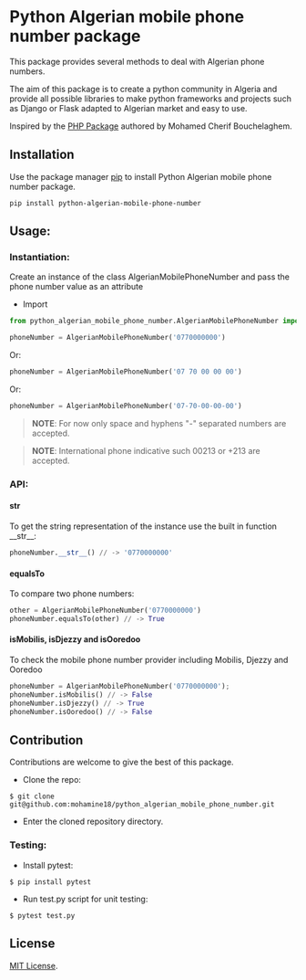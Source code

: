 # Python Algerian mobile phone number package

This package provides several methods to deal with Algerian phone numbers.

The aim of this package is to create a python community in Algeria and provide all possible libraries to make python frameworks and projects such as Django or Flask adapted to Algerian market and easy to use.

Inspired by the [PHP Package](https://github.com/cherifGsoul/php-algerian-mobile-phone-number) authored by Mohamed Cherif Bouchelaghem.

## Installation
Use the package manager [pip](https://pip.pypa.io/en/stable/) to install Python Algerian mobile phone number package.
```
pip install python-algerian-mobile-phone-number
```

## Usage:

### Instantiation:
Create an instance of the class AlgerianMobilePhoneNumber and pass the phone number value as an attribute

- Import
```python 
from python_algerian_mobile_phone_number.AlgerianMobilePhoneNumber import AlgerianMobilePhoneNumber
```

```python 
phoneNumber = AlgerianMobilePhoneNumber('0770000000')
```

Or:

```python 
phoneNumber = AlgerianMobilePhoneNumber('07 70 00 00 00')
```

Or:

```python 
phoneNumber = AlgerianMobilePhoneNumber('07-70-00-00-00')
```

> __NOTE__: For now only space and hyphens "-" separated numbers are accepted.

>__NOTE__: International phone indicative such 00213 or +213 are accepted.


### API:

#### str

To get the string representation of the instance use the built in function __str\__:

```python
phoneNumber.__str__() // -> '0770000000'
```

#### equalsTo

To compare two phone numbers:
```python
other = AlgerianMobilePhoneNumber('0770000000')
phoneNumber.equalsTo(other) // -> True
```

#### isMobilis, isDjezzy and isOoredoo

To check the mobile phone number provider including Mobilis, Djezzy and Ooredoo

```python
phoneNumber = AlgerianMobilePhoneNumber('0770000000');
phoneNumber.isMobilis() // -> False
phoneNumber.isDjezzy() // -> True
phoneNumber.isOoredoo() // -> False
```

## Contribution
Contributions are welcome to give the best of this package.

- Clone the repo:

```shell
$ git clone git@github.com:mohamine18/python_algerian_mobile_phone_number.git
```
- Enter the cloned repository directory.


### Testing:
- Install pytest:

```shell
$ pip install pytest
```
- Run test.py script for unit testing:

```shell
$ pytest test.py
```

## License

[MIT License](LICENSE).
